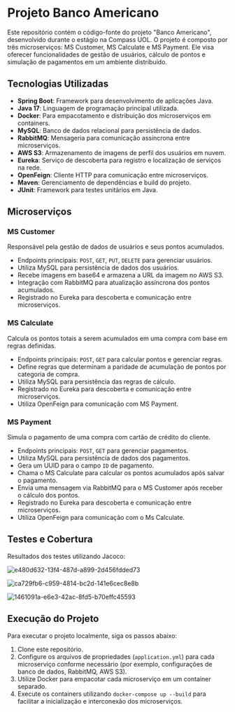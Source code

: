 # Projeto Banco Americano

Este repositório contém o código-fonte do projeto "Banco Americano", desenvolvido durante o estágio na Compass UOL. O projeto é composto por três microserviços: MS Customer, MS Calculate e MS Payment. Ele visa oferecer funcionalidades de gestão de usuários, cálculo de pontos e simulação de pagamentos em um ambiente distribuído.

## Tecnologias Utilizadas

- **Spring Boot**: Framework para desenvolvimento de aplicações Java.
- **Java 17**: Linguagem de programação principal utilizada.
- **Docker**: Para empacotamento e distribuição dos microserviços em containers.
- **MySQL**: Banco de dados relacional para persistência de dados.
- **RabbitMQ**: Mensageria para comunicação assíncrona entre microserviços.
- **AWS S3**: Armazenamento de imagens de perfil dos usuários em nuvem.
- **Eureka**: Serviço de descoberta para registro e localização de serviços na rede.
- **OpenFeign**: Cliente HTTP para comunicação entre microserviços.
- **Maven**: Gerenciamento de dependências e build do projeto.
- **JUnit**: Framework para testes unitários em Java.

## Microserviços

### MS Customer

Responsável pela gestão de dados de usuários e seus pontos acumulados.

- Endpoints principais: `POST`, `GET`, `PUT`, `DELETE` para gerenciar usuários.
- Utiliza MySQL para persistência de dados dos usuários.
- Recebe imagens em base64 e armazena a URL da imagem no AWS S3.
- Integração com RabbitMQ para atualização assíncrona dos pontos acumulados.
- Registrado no Eureka para descoberta e comunicação entre microserviços.

### MS Calculate

Calcula os pontos totais a serem acumulados em uma compra com base em regras definidas.

- Endpoints principais: `POST`, `GET` para calcular pontos e gerenciar regras.
- Define regras que determinam a paridade de acumulação de pontos por categoria de compra.
- Utiliza MySQL para persistência das regras de cálculo.
- Registrado no Eureka para descoberta e comunicação entre microserviços.
- Utiliza OpenFeign para comunicação com MS Payment.

### MS Payment

Simula o pagamento de uma compra com cartão de crédito do cliente.

- Endpoints principais: `POST`, `GET` para gerenciar pagamentos.
- Utiliza MySQL para persistência de dados dos pagamentos.
- Gera um UUID para o campo `ID` de pagamento.
- Chama o MS Calculate para calcular os pontos acumulados após salvar o pagamento.
- Envia uma mensagem via RabbitMQ para o MS Customer após receber o cálculo dos pontos.
- Registrado no Eureka para descoberta e comunicação entre microserviços.
- Utiliza OpenFeign para comunicação com o Ms Calculate.

## Testes e Cobertura

Resultados dos testes utilizando Jacoco:

![e480d632-13f4-487d-a899-2d456fdded73](https://github.com/matheusf055/PbAbrilDes3_MatheusCesar/assets/148828351/44f81ac5-feae-4a4b-856c-e1cccd7dc152)

![ca729fb6-c959-4814-bc2d-141e6cec8e8b](https://github.com/matheusf055/PbAbrilDes3_MatheusCesar/assets/148828351/6841adfc-97f5-4720-877f-06d9c03e9297)

![1461091a-e6e3-42ac-8fd5-b70effc45593](https://github.com/matheusf055/PbAbrilDes3_MatheusCesar/assets/148828351/fbcfcbcf-ffd9-4947-a6cf-6d217cad29ad)

## Execução do Projeto

Para executar o projeto localmente, siga os passos abaixo:

1. Clone este repositório.
2. Configure os arquivos de propriedades (`application.yml`) para cada microserviço conforme necessário (por exemplo, configurações de banco de dados, RabbitMQ, AWS S3).
3. Utilize Docker para empacotar cada microserviço em um container separado.
4. Execute os containers utilizando `docker-compose up --build` para facilitar a inicialização e interconexão dos microserviços.
